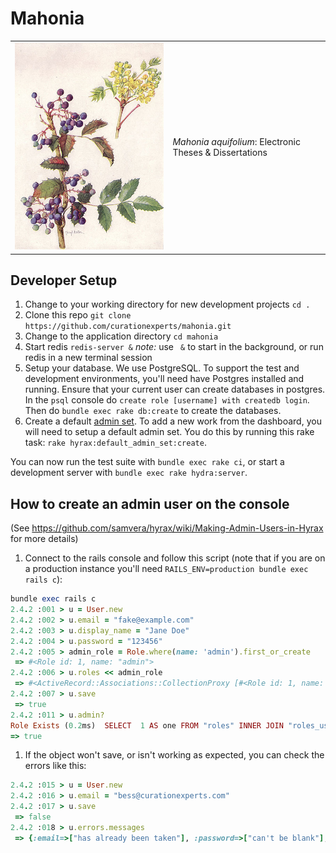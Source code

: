 # Mahonia

<table width="100%">
  <tr>
    <td><img alt="Mahonia aquifolium image" src="app/assets/images/mahonia.jpg" height="40%"></td>
    <td>
       <i>Mahonia aquifolium</i>: Electronic Theses & Dissertations
    </td>
  </tr>
</table>

## Developer Setup

1. Change to your working directory for new development projects
   `cd .`
1. Clone this repo
   `git clone https://github.com/curationexperts/mahonia.git`
1. Change to the application directory
   `cd mahonia`
1. Start redis
   `redis-server &`
   *note:* use ` &` to start in the background, or run redis in a new terminal
   session
1. Setup your database.
   We use PostgreSQL. To support the test and development environments, you'll
   need have Postgres installed and running.
   Ensure that your current user can create databases in postgres. In the `psql`
   console do `create role [username] with createdb login`. Then do
   `bundle exec rake db:create` to create the databases.
1. Create a default [admin set](https://samvera.github.io/what-are-admin-things.html).
   To add a new work from the dashboard, you will need to setup a default admin set. You
   do this by running this rake task: `rake hyrax:default_admin_set:create`.

You can now run the test suite with `bundle exec rake ci`, or start a
development server with `bundle exec rake hydra:server`.

## How to create an admin user on the console
(See https://github.com/samvera/hyrax/wiki/Making-Admin-Users-in-Hyrax for more details)

1. Connect to the rails console and follow this script (note that if you are on a production instance you'll need `RAILS_ENV=production bundle exec rails c`):
  ```ruby
  bundle exec rails c
  2.4.2 :001 > u = User.new
  2.4.2 :002 > u.email = "fake@example.com"
  2.4.2 :003 > u.display_name = "Jane Doe"
  2.4.2 :004 > u.password = "123456"
  2.4.2 :005 > admin_role = Role.where(name: 'admin').first_or_create
   => #<Role id: 1, name: "admin">
  2.4.2 :006 > u.roles << admin_role
   => #<ActiveRecord::Associations::CollectionProxy [#<Role id: 1, name: "admin">]>
  2.4.2 :007 > u.save
   => true
  2.4.2 :011 > u.admin?
  Role Exists (0.2ms)  SELECT  1 AS one FROM "roles" INNER JOIN "roles_users" ON "roles"."id" = "roles_users"."role_id" WHERE "roles_users"."user_id" = ? AND "roles"."name" = ? LIMIT ?  [["user_id", 2], ["name", "admin"], ["LIMIT", 1]]
 => true
  ```

1. If the object won't save, or isn't working as expected, you can check the errors like this:
  ```ruby
  2.4.2 :015 > u = User.new
  2.4.2 :016 > u.email = "bess@curationexperts.com"
  2.4.2 :017 > u.save
   => false
  2.4.2 :018 > u.errors.messages
   => {:email=>["has already been taken"], :password=>["can't be blank"], :orcid=>[]}
  ```
